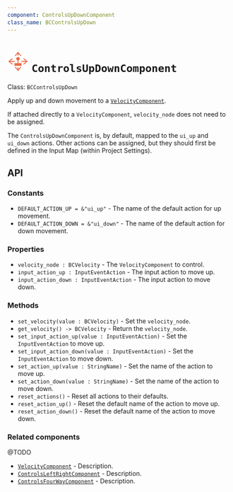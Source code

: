 ```yaml
---
component: ControlsUpDownComponent
class_name: BCControlsUpDown
---
```


# <img src="../addons/bc-components/movement/controls_four_way.svg" width="48" height="48"> `ControlsUpDownComponent`

Class: `BCControlsUpDown`

Apply up and down movement to a [`VelocityComponent`](velocity.md).

If attached directly to a `VelocityComponent`, `velocity_node` does not need to be assigned.

The `ControlsUpDownComponent` is, by default, mapped to the `ui_up` and `ui_down` actions.  Other actions can be assigned, but they should first be defined in the Input Map (within Project Settings).

## API

### Constants

- `DEFAULT_ACTION_UP = &"ui_up"` - The name of the default action for up movement.
- `DEFAULT_ACTION_DOWN = &"ui_down"` - The name of the default action for down movement.

### Properties

- `velocity_node : BCVelocity` - The `VelocityComponent` to control.
- `input_action_up : InputEventAction` - The input action to move up.
- `input_action_down : InputEventAction` - The input action to move down.

### Methods

- `set_velocity(value : BCVelocity)` - Set the `velocity_node`.
- `get_velocity() -> BCVelocity` - Return the `velocity_node`.
- `set_input_action_up(value : InputEventAction)` - Set the `InputEventAction` to move up.
- `set_input_action_down(value : InputEventAction)` - Set the `InputEventAction` to move down.
- `set_action_up(value : StringName)` - Set the name of the action to move up.
- `set_action_down(value : StringName)` - Set the name of the action to move down.
- `reset_actions()` - Reset all actions to their defaults.
- `reset_action_up()` - Reset the default name of the action to move up.
- `reset_action_down()` - Reset the default name of the action to move down.

### Related components

@TODO

- [`VelocityComponent`](velocity.md) - Description.
- [`ControlsLeftRightComponent`](controls_left_right.md) - Description.
- [`ControlsFourWayComponent`](controls_four_way.md) - Description.
